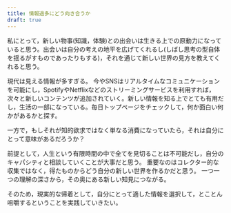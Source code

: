 ```yaml
---
title: 情報過多にどう向き合うか
draft: true
---
```

私にとって，新しい物事(知識，体験)との出会いは生きる上での原動力になっていると思う。出会いは自分の考えの地平を広げてくれるし(しばし思考の型自体を揺るがすものであったりもする)，それを通じて新しい世界の見方を教えてくれると思う。  

現代は見える情報が多すぎる。
今やSNSはリアルタイムなコミュニケーションを可能にし，SpotifyやNetflixなどのストリーミングサービスを利用すれば，次々と新しいコンテンツが追加されていく。新しい情報を知る上でとても有用だし，生活の一部になっている。毎日トップページをチェックして，何か面白い何かがあるかと探す。  

一方で，もしそれが知的欲求ではなく単なる消費になっていたら，それは自分にとって意味があるだろうか？

前提として，人生という有限時間の中で全てを見切ることは不可能だし，自分のキャパシティと相談していくことが大事だと思う。
重要なのはコレクター的な収集ではなく，得たものからどう自分の新しい世界を作るかだと思う。
一つ一つの理解の深さから，その奥にある新しい知見につながる。

そのため，現実的な帰着として，自分にとって適した情報を選択して，とことん咀嚼するということを実践していきたい。
